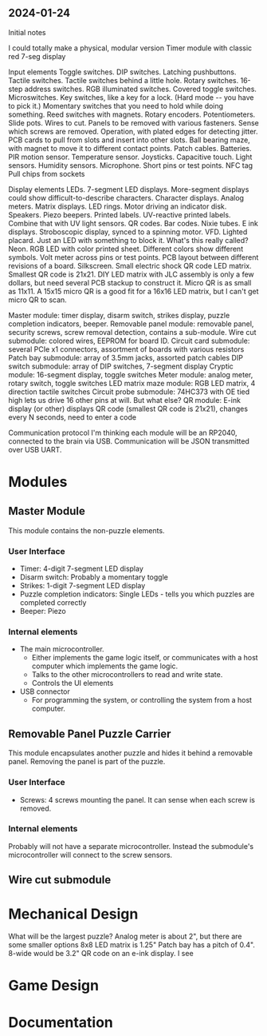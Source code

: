 ## 2024-01-24

Initial notes

I could totally make a physical, modular version
Timer module with classic red 7-seg display

Input elements
Toggle switches. DIP switches. Latching pushbuttons. Tactile switches. Tactile switches behind a little hole. Rotary switches. 16-step address switches. RGB illuminated switches. Covered toggle switches. Microswitches. Key switches, like a key for a lock. (Hard mode -- you have to pick it.) Momentary switches that you need to hold while doing something. Reed switches with magnets. 
Rotary encoders. Potentiometers. Slide pots.
Wires to cut.
Panels to be removed with various fasteners. Sense which screws are removed.
Operation, with plated edges for detecting jitter.
PCB cards to pull from slots and insert into other slots.
Ball bearing maze, with magnet to move it to different contact points.
Patch cables.
Batteries.
PIR motion sensor.
Temperature sensor.
Joysticks.
Capacitive touch.
Light sensors.
Humidity sensors.
Microphone.
Short pins or test points. 
NFC tag
Pull chips from sockets


Display elements
LEDs. 7-segment LED displays. More-segment displays could show difficult-to-describe characters. Character displays. Analog meters. Matrix displays. LED rings. 
Motor driving an indicator disk. 
Speakers. Piezo beepers.
Printed labels.
UV-reactive printed labels. Combine that with UV light sensors.
QR codes. Bar codes.
Nixie tubes.
E ink displays.
Stroboscopic display, synced to a spinning motor.
VFD.
Lighted placard. Just an LED with something to block it. What's this really called? 
Neon.
RGB LED with color printed sheet. Different colors show different symbols.
Volt meter across pins or test points.
PCB layout between different revisions of a board. 
Silkscreen.
Small electric shock
QR code LED matrix. Smallest QR code is 21x21. DIY LED matrix with JLC assembly is only a few dollars, but need several PCB stackup to construct it. Micro QR is as small as 11x11. A 15x15 micro QR is a good fit for a 16x16 LED matrix, but I can't get micro QR to scan.

Master module: timer display, disarm switch, strikes display, puzzle completion indicators, beeper.
Removable panel module: removable panel, security screws, screw removal detection, contains a sub-module.
Wire cut submodule: colored wires, EEPROM for board ID.
Circuit card submodule: several PCIe x1 connectors, assortment of boards with various resistors
Patch bay submodule: array of 3.5mm jacks, assorted patch cables
DIP switch submodule: array of DIP switches, 7-segment display
Cryptic module: 16-segment display, toggle switches
Meter module: analog meter, rotary switch, toggle switches
LED matrix maze module: RGB LED matrix, 4 direction tactile switches
Circuit probe submodule: 74HC373 with OE tied high lets us drive 16 other pins at will. But what else?
QR module: E-ink display (or other) displays QR code (smallest QR code is 21x21), changes every N seconds, need to enter a code



Communication protocol
    I'm thinking each module will be an RP2040, connected to the brain via USB. 
    Communication will be JSON transmitted over USB UART.


# Modules

## Master Module

This module contains the non-puzzle elements.

### User Interface
* Timer: 4-digit 7-segment LED display
* Disarm switch: Probably a momentary toggle
* Strikes: 1-digit 7-segment LED display
* Puzzle completion indicators: Single LEDs - tells you which puzzles are completed correctly
* Beeper: Piezo

### Internal elements
* The main microcontroller. 
    * Either implements the game logic itself, or communicates with a host computer which implements the game logic. 
    * Talks to the other microcontrollers to read and write state.
    * Controls the UI elements
* USB connector
    * For programming the system, or controlling the system from a host computer.


## Removable Panel Puzzle Carrier
This module encapsulates another puzzle and hides it behind a removable panel. Removing the panel is part of the puzzle.

### User Interface
* Screws: 4 screws mounting the panel. It can sense when each screw is removed.

### Internal elements
Probably will not have a separate microcontroller. Instead the submodule's microcontroller will connect to the screw sensors.


## Wire cut submodule



# Mechanical Design

What will be the largest puzzle?
    Analog meter is about 2", but there are some smaller options
    8x8 LED matrix is 1.25"
    Patch bay has a pitch of 0.4". 8-wide would be 3.2"
    QR code on an e-ink display. I see 

# Game Design

# Documentation